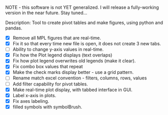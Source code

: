 NOTE - this software is not YET generalized.  I will release a fully-working version in the near future.  Stay tuned...

Description: Tool to create pivot tables and make figures, using python and pandas.

- [x] Remove all MPL figures that are real-time.
- [x] Fix it so that every time new file is open, it does not create 3 new tabs.
- [ ] Ability to change y-axis values in real-time.
- [x] Fix how the Plot legend displays (text overlaps)
- [x] Fix how plot legend overwrites old legends (make it clear).
- [x] Fix combo box values that repeat
- [x] Make the check marks display better - use a grid pattern. 
- [ ] Rename match excel convention - filters, columns, rows, values
- [ ] Add filter capability for pivot tables. 
- [x] Make real-time plot display, with tabbed interface in GUI.
- [x] Label x-axis in plots.
- [x] Fix axes labeling.
- [x] filled symbols with symbolBrush.
